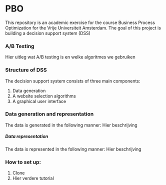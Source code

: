 # PBO

This repository is an academic exercise for the course Business Process Optimization for the Vrije Universiteit Amsterdam. The goal of this project is building a decision support system (DSS) 


### A/B Testing
Hier uitleg wat A/B testing is en welke algoritmes we gebruiken



### Structure of DSS 
The decision support system consists of three main components: 
1. Data generation
2. A website selection algorithms
3. A graphical user interface



### Data generation and representation
The data is generated in the following manner:
Hier beschrijving

##### Data representation
The data is represented in the following manner:
Hier beschrijving


### How to set up:
1. Clone
2. Hier verdere tutorial
